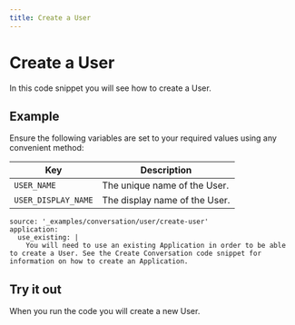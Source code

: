```yaml
---
title: Create a User
---
```


# Create a User

In this code snippet you will see how to create a User.

## Example

Ensure the following variables are set to your required values using any convenient method:

Key | Description
-- | --
`USER_NAME` | The unique name of the User.
`USER_DISPLAY_NAME` | The display name of the User.

```code_snippets
source: '_examples/conversation/user/create-user'
application:
  use_existing: |
    You will need to use an existing Application in order to be able to create a User. See the Create Conversation code snippet for information on how to create an Application.
```

## Try it out

When you run the code you will create a new User.
